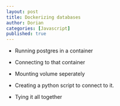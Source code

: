 ```yaml
---
layout: post
title: Dockerizing databases
author: Dorian 
categories: [Javascript]
published: true
---
```


- Running postgres in a container

- Connecting to that container

- Mounting volume seperately

- Creating a python script to connect to it.

- Tying it all together
